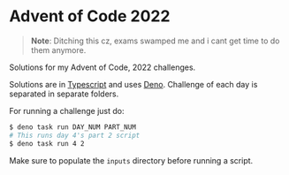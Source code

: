 # Advent of Code 2022

> **Note**: Ditching this cz, exams swamped me and i cant get time to
> do them anymore.

Solutions for my Advent of Code, 2022 challenges.

Solutions are in [Typescript](https://www.typescriptlang.com) and uses
[Deno](https://deno.land). Challenge of each day is separated in
separate folders.

For running a challenge just do:

```bash
$ deno task run DAY_NUM PART_NUM
# This runs day 4's part 2 script
$ deno task run 4 2
```

Make sure to populate the `inputs` directory before running a script.
